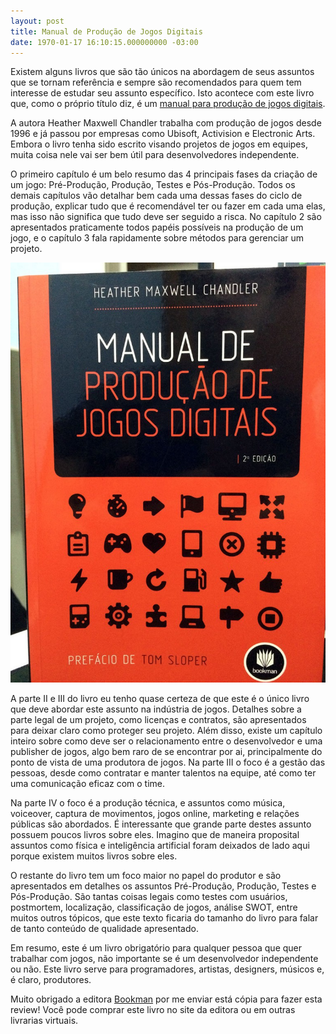 ```yaml
---
layout: post
title: Manual de Produção de Jogos Digitais
date: 1970-01-17 16:10:15.000000000 -03:00
---
```


Existem alguns livros que são tão únicos na abordagem de seus assuntos que se tornam referência e sempre são recomendados para quem tem interesse de estudar seu assunto específico. Isto acontece com este livro que, como o próprio título diz, é um [manual para produção de jogos digitais](http://www.grupoa.com.br/livros/gerenciamento-de-projetos/manual-de-producao-de-jogos-digitais/9788540701830).

A autora Heather Maxwell Chandler trabalha com produção de jogos desde 1996 e já passou por empresas como Ubisoft, Activision e Electronic Arts. Embora o livro tenha sido escrito visando projetos de jogos em equipes, muita coisa nele vai ser bem útil para desenvolvedores independente.

O primeiro capítulo é um belo resumo das 4 principais fases da criação de um jogo: Pré-Produção, Produção, Testes e Pós-Produção. Todos os demais capítulos vão detalhar bem cada uma dessas fases do ciclo de produção, explicar tudo que é recomendável ter ou fazer em cada uma elas, mas isso não significa que tudo deve ser seguido a risca. No capítulo 2 são apresentados praticamente todos papéis possíveis na produção de um jogo, e o capítulo 3 fala rapidamente sobre métodos para gerenciar um projeto.

[![Manual de Produção de Jogos Digitais](../content/images/2015/09/manua_producao_cover-768x1024.jpg)](../content/images/2015/09/manua_producao_cover.jpg)

A parte II e III do livro eu tenho quase certeza de que este é o único livro que deve abordar este assunto na indústria de jogos. Detalhes sobre a parte legal de um projeto, como licenças e contratos, são apresentados para deixar claro como proteger seu projeto. Além disso, existe um capítulo inteiro sobre como deve ser o relacionamento entre o desenvolvedor e uma publisher de jogos, algo bem raro de se encontrar por ai, principalmente do ponto de vista de uma produtora de jogos. Na parte III o foco é a gestão das pessoas, desde como contratar e manter talentos na equipe, até como ter uma comunicação eficaz com o time.

Na parte IV o foco é a produção técnica, e assuntos como música, voiceover, captura de movimentos, jogos online, marketing e relações públicas são abordados. É interessante que grande parte destes assunto possuem poucos livros sobre eles. Imagino que de maneira proposital assuntos como física e inteligência artificial foram deixados de lado aqui porque existem muitos livros sobre eles.

O restante do livro tem um foco maior no papel do produtor e são apresentados em detalhes os assuntos Pré-Produção, Produção, Testes e Pós-Produção. São tantas coisas legais como testes com usuários, postmortem, localização, classificação de jogos, análise SWOT, entre muitos outros tópicos, que este texto ficaria do tamanho do livro para falar de tanto conteúdo de qualidade apresentado.

Em resumo, este é um livro obrigatório para qualquer pessoa que quer trabalhar com jogos, não importante se é um desenvolvedor independente ou não. Este livro serve para programadores, artistas, designers, músicos e, é claro, produtores.

Muito obrigado a editora [Bookman](http://www.grupoa.com.br/livros/gerenciamento-de-projetos/manual-de-producao-de-jogos-digitais/9788540701830) por me enviar está cópia para fazer esta review! Você pode comprar este livro no site da editora ou em outras livrarias virtuais.


